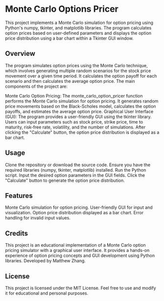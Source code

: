 # Monte Carlo Options Pricer

This project implements a Monte Carlo simulation for option pricing using Python's numpy, tkinter, and matplotlib libraries. The program calculates option prices based on user-defined parameters and displays the option price distribution using a bar chart within a Tkinter GUI window.

## Overview

The program simulates option prices using the Monte Carlo technique, which involves generating multiple random scenarios for the stock price movement over a given time period. It calculates the option payoff for each scenario and then calculates the average option price. The main components of the project are:

Monte Carlo Option Pricing: The monte_carlo_option_pricer function performs the Monte Carlo simulation for option pricing. It generates random price movements based on the Black-Scholes model, calculates the option payoffs, and estimates the average option price.
Graphical User Interface (GUI): The program provides a user-friendly GUI using the tkinter library. Users can input parameters such as stock price, strike price, time to maturity, risk-free rate, volatility, and the number of simulations. After clicking the "Calculate" button, the option price distribution is displayed as a bar chart.
## Usage

Clone the repository or download the source code.
Ensure you have the required libraries (numpy, tkinter, matplotlib) installed.
Run the Python script.
Input the desired option parameters in the GUI fields.
Click the "Calculate" button to generate the option price distribution.
## Features

Monte Carlo simulation for option pricing.
User-friendly GUI for input and visualization.
Option price distribution displayed as a bar chart.
Error handling for invalid input values.
## Credits

This project is an educational implementation of a Monte Carlo option pricing simulator with a graphical user interface. It provides a hands-on experience of option pricing concepts and GUI development using Python libraries. Developed by Matthew Zhang.

## License

This project is licensed under the MIT License. Feel free to use and modify it for educational and personal purposes.
